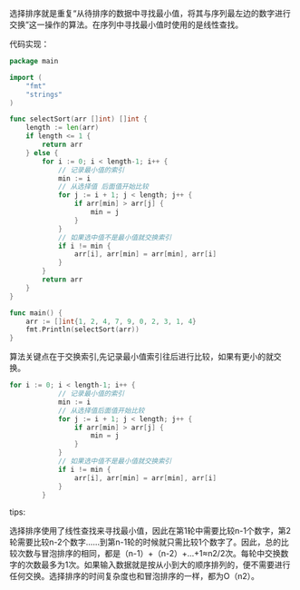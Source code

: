 选择排序就是重复“从待排序的数据中寻找最小值，将其与序列最左边的数字进行交换”这一操作的算法。在序列中寻找最小值时使用的是线性查找。



代码实现：

```go
package main

import (
	"fmt"
	"strings"
)

func selectSort(arr []int) []int {
	length := len(arr)
	if length <= 1 {
		return arr
	} else {
		for i := 0; i < length-1; i++ {
			// 记录最小值的索引
			min := i
			// 从选择值 后面值开始比较
			for j := i + 1; j < length; j++ {
				if arr[min] > arr[j] {
					min = j
				}
			}
			// 如果选中值不是最小值就交换索引
			if i != min {
				arr[i], arr[min] = arr[min], arr[i]
			}
		}
		return arr
	}
}

func main() {
	arr := []int{1, 2, 4, 7, 9, 0, 2, 3, 1, 4}
	fmt.Println(selectSort(arr))
}

```

算法关键点在于交换索引,先记录最小值索引往后进行比较，如果有更小的就交换。

```go
for i := 0; i < length-1; i++ {
			// 记录最小值的索引
			min := i
			// 从选择值后面值开始比较
			for j := i + 1; j < length; j++ {
				if arr[min] > arr[j] {
					min = j
				}
			}
			// 如果选中值不是最小值就交换索引
			if i != min {
				arr[i], arr[min] = arr[min], arr[i]
			}
		}
```

tips:

选择排序使用了线性查找来寻找最小值，因此在第1轮中需要比较n-1个数字，第2轮需要比较n-2个数字……到第n-1轮的时候就只需比较1个数字了。因此，总的比较次数与冒泡排序的相同，都是（n-1）+（n-2）+…+1≈n2/2次。每轮中交换数字的次数最多为1次。如果输入数据就是按从小到大的顺序排列的，便不需要进行任何交换。选择排序的时间复杂度也和冒泡排序的一样，都为O（n2）。



